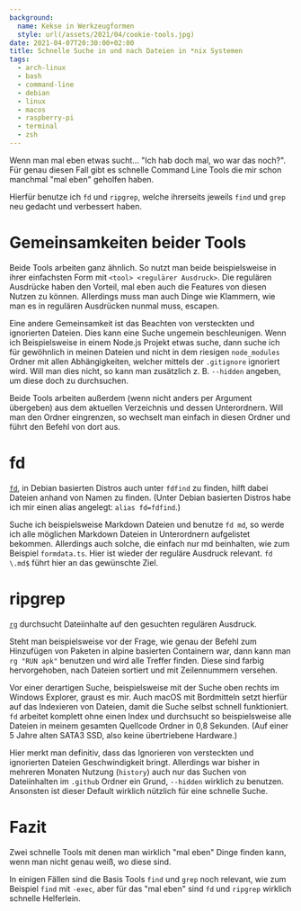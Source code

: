 ```yaml
---
background:
  name: Kekse in Werkzeugformen
  style: url(/assets/2021/04/cookie-tools.jpg)
date: 2021-04-07T20:30:00+02:00
title: Schnelle Suche in und nach Dateien in *nix Systemen
tags:
  - arch-linux
  - bash
  - command-line
  - debian
  - linux
  - macos
  - raspberry-pi
  - terminal
  - zsh
---
```

Wenn man mal eben etwas sucht… "Ich hab doch mal, wo war das noch?".
Für genau diesen Fall gibt es schnelle Command Line Tools die mir schon manchmal "mal eben" geholfen haben.
<!--more-->

Hierfür benutze ich `fd` und `ripgrep`, welche ihrerseits jeweils `find` und `grep` neu gedacht und verbessert haben.

# Gemeinsamkeiten beider Tools

Beide Tools arbeiten ganz ähnlich.
So nutzt man beide beispielsweise in ihrer einfachsten Form mit `<tool> <regulärer Ausdruck>`.
Die regulären Ausdrücke haben den Vorteil, mal eben auch die Features von diesen Nutzen zu können.
Allerdings muss man auch Dinge wie Klammern, wie man es in regulären Ausdrücken nunmal muss, escapen.

Eine andere Gemeinsamkeit ist das Beachten von versteckten und ignorierten Dateien.
Dies kann eine Suche ungemein beschleunigen.
Wenn ich Beispielsweise in einem Node.js Projekt etwas suche, dann suche ich für gewöhnlich in meinen Dateien und nicht in dem riesigen `node_modules` Ordner mit allen Abhängigkeiten, welcher mittels der `.gitignore` ignoriert wird.
Will man dies nicht, so kann man zusätzlich z. B. `--hidden` angeben, um diese doch zu durchsuchen.

Beide Tools arbeiten außerdem (wenn nicht anders per Argument übergeben) aus dem aktuellen Verzeichnis und dessen Unterordnern.
Will man den Ordner eingrenzen, so wechselt man einfach in diesen Ordner und führt den Befehl von dort aus.

# fd

[`fd`](https://github.com/sharkdp/fd), in Debian basierten Distros auch unter `fdfind` zu finden, hilft dabei Dateien anhand von Namen zu finden.
(Unter Debian basierten Distros habe ich mir einen alias angelegt: `alias fd=fdfind`.)

Suche ich beispielsweise Markdown Dateien und benutze `fd md`, so werde ich alle möglichen Markdown Dateien in Unterordnern aufgelistet bekommen.
Allerdings auch solche, die einfach nur md beinhalten, wie zum Beispiel `formdata.ts`.
Hier ist wieder der reguläre Ausdruck relevant.
`fd \.md$` führt hier an das gewünschte Ziel.

# ripgrep

[`rg`](https://github.com/BurntSushi/ripgrep) durchsucht Dateiinhalte auf den gesuchten regulären Ausdruck.

Steht man beispielsweise vor der Frage, wie genau der Befehl zum Hinzufügen von Paketen in alpine basierten Containern war, dann kann man `rg "RUN apk"` benutzen und wird alle Treffer finden.
Diese sind farbig hervorgehoben, nach Dateien sortiert und mit Zeilennummern versehen.

Vor einer derartigen Suche, beispielsweise mit der Suche oben rechts im Windows Explorer, graust es mir.
Auch macOS mit Bordmitteln setzt hierfür auf das Indexieren von Dateien, damit die Suche selbst schnell funktioniert.
`fd` arbeitet komplett ohne einen Index und durchsucht so beispielsweise alle Dateien in meinem gesamten Quellcode Ordner in 0,8 Sekunden. (Auf einer 5 Jahre alten SATA3 SSD, also keine übertriebene Hardware.)

Hier merkt man definitiv, dass das Ignorieren von versteckten und ignorierten Dateien Geschwindigkeit bringt.
Allerdings war bisher in mehreren Monaten Nutzung (`history`) auch nur das Suchen von Dateiinhalten im `.github` Ordner ein Grund, `--hidden` wirklich zu benutzen.
Ansonsten ist dieser Default wirklich nützlich für eine schnelle Suche.

# Fazit

Zwei schnelle Tools mit denen man wirklich "mal eben" Dinge finden kann, wenn man nicht genau weiß, wo diese sind.

In einigen Fällen sind die Basis Tools `find` und `grep` noch relevant, wie zum Beispiel `find` mit `-exec`, aber für das "mal eben" sind `fd` und `ripgrep` wirklich schnelle Helferlein.
